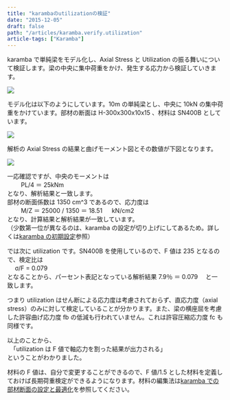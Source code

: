 ```yaml
---
title: "karambaのutilizationの検証"
date: "2015-12-05"
draft: false
path: "/articles/karamba.verify.utilization"
article-tags: ["Karamba"]
---
```


karamba で単純梁をモデル化し、Axial Stress と Utilization の振る舞いについて検証します。梁の中央に集中荷重をかけ、発生する応力から検証していきます。

[![](http://3.bp.blogspot.com/-lxwjAdTgIzA/VmKR4KU3LdI/AAAAAAAABAg/61unY1th5mI/s400/%25E8%25A7%25A3%25E6%259E%2590%25E7%25B5%2590%25E6%259E%259C.JPG)](http://3.bp.blogspot.com/-lxwjAdTgIzA/VmKR4KU3LdI/AAAAAAAABAg/61unY1th5mI/s1600/%25E8%25A7%25A3%25E6%259E%2590%25E7%25B5%2590%25E6%259E%259C.JPG)

モデル化は以下のようにしています。10m の単純梁とし、中央に 10kN の集中荷重をかけています。部材の断面は H-300x300x10x15 、材料は SN400B としています。

[![](http://2.bp.blogspot.com/-Jvs1nOYHn-8/VmKcBlG2AfI/AAAAAAAABA8/2XmZ-GYpOmk/s640/%25E3%2583%25A2%25E3%2583%2587%25E3%2583%25AB%25E5%258C%2596.JPG)](http://2.bp.blogspot.com/-Jvs1nOYHn-8/VmKcBlG2AfI/AAAAAAAABA8/2XmZ-GYpOmk/s1600/%25E3%2583%25A2%25E3%2583%2587%25E3%2583%25AB%25E5%258C%2596.JPG)

解析の Axial Stress の結果と曲げモーメント図とその数値が下図となります。

[![](http://2.bp.blogspot.com/-cQsX2dqXmPY/VmKdPDVHZAI/AAAAAAAABBI/PMzWAo2_vhY/s400/My.JPG)](http://2.bp.blogspot.com/-cQsX2dqXmPY/VmKdPDVHZAI/AAAAAAAABBI/PMzWAo2_vhY/s1600/My.JPG)

一応確認ですが、中央のモーメントは  
　　 PL/4 ＝ 25kNm  
となり、解析結果と一致します。  
部材の断面係数は 1350 cm^3 であるので、応力度は  
　　 M/Z ＝ 25000 / 1350 ＝ 18.51 　 kN/cm2  
となり、計算結果と解析結果が一致しています。  
（少数第一位が異なるのは、karamba の設定が切り上げにしてあるため。詳しくは[karamba の初期設定](http://rgkr-memo.blogspot.jp/2015/11/karamba.Initial.setting.html)参照）

では次に utilization です。SN400B を使用しているので、F 値は 235 となるので、検定比は  
　 σ/F = 0.079  
となることから、パーセント表記となっている解析結果 7.9％ ＝ 0.079 　と一致します。

つまり utilization はせん断による応力度は考慮されておらず、直応力度（axial stress）のみに対して検定していることが分かります。また、梁の横座屈を考慮した許容曲げ応力度 fb の低減も行われていません。これは許容圧縮応力度 fc も同様です。

以上のことから、  
　「utilization は F 値で軸応力を割った結果が出力される」  
ということがわかりました。

材料の F 値は、自分で変更することができるので、F 値/1.5 とした材料を定義しておけば長期荷重検定ができるようになります。材料の編集法は[karamba での部材断面の設定と最適化](http://rgkr-memo.blogspot.jp/2015/09/blog-post.html)を参照してください。

